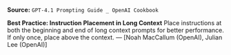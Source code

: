 **Source:** `GPT-4.1 Prompting Guide _ OpenAI Cookbook`

**Best Practice: Instruction Placement in Long Context**
Place instructions at both the beginning and end of long context prompts for better performance. If only once, place above the context. — [Noah MacCallum (OpenAI), Julian Lee (OpenAI)]
